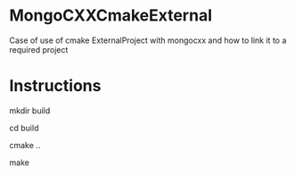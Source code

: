 # MongoCXXCmakeExternal
Case of use of cmake ExternalProject with mongocxx and how to link it to a required project


# Instructions
mkdir build

cd build

cmake ..

make
